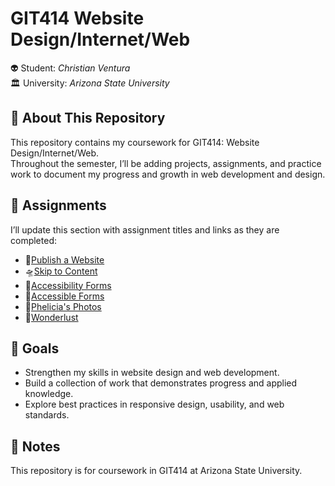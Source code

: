 # GIT414 Website Design/Internet/Web

👽 Student: <em>Christian Ventura</em><br>
🏛️ University: <em>Arizona State University</em><br>

## 📖 About This Repository

This repository contains my coursework for GIT414: Website Design/Internet/Web. <br>Throughout the semester, I’ll be adding projects, assignments, and practice work to document my progress and growth in web development and design.

## 📡 Assignments

I’ll update this section with assignment titles and links as they are completed:

- 👾[Publish a Website](./publish_a_webpage)
- 🛸[Skip to Content](./skip_to_content)
- 📝[Accessibility Forms](./accessibility_forms)
- 🗿[Accessible Forms](./accessible_forms)
- 🧭[Phelicia's Photos](./phelicia_photos)
- 🦥[Wonderlust](./wonderlust)

## 🚀 Goals

- Strengthen my skills in website design and web development.
- Build a collection of work that demonstrates progress and applied knowledge.
- Explore best practices in responsive design, usability, and web standards.

## 📌 Notes

This repository is for coursework in GIT414 at Arizona State University.
